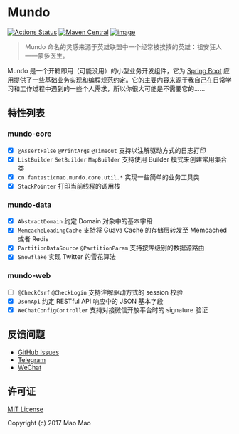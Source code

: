 # Mundo

[![Actions Status](https://github.com/fantasticmao/mundo/workflows/ci/badge.svg)](https://github.com/fantasticmao/mundo/actions)
[![Maven Central](https://img.shields.io/maven-central/v/cn.fantasticmao.mundo/mundo-all.svg?label=Maven%20Central)](https://search.maven.org/search?q=g:%22cn.fantasticmao.mundo%22)
[![image](https://img.shields.io/badge/license-MIT-green.svg)](https://github.com/fantasticmao/mundo/blob/master/LICENSE)

> Mundo 命名的灵感来源于英雄联盟中一个经常被挨揍的英雄：祖安狂人——蒙多医生。

Mundo 是一个开箱即用（可能没用）的小型业务开发组件，它为 [Spring Boot](https://spring.io/projects/spring-boot)
应用提供了一些基础业务实现和编程规范约定。它的主要内容来源于我自己在日常学习和工作过程中遇到的一些个人需求，所以你很大可能是不需要它的......

## 特性列表

### mundo-core

- [x] `@AssertFalse` `@PrintArgs` `@Timeout` 支持以注解驱动方式的日志打印
- [x] `ListBuilder` `SetBuilder` `MapBuilder` 支持使用 Builder 模式来创建常用集合类
- [x] `cn.fantasticmao.mundo.core.util.*` 实现一些简单的业务工具类
- [x] `StackPointer` 打印当前线程的调用栈

### mundo-data

- [x] `AbstractDomain` 约定 Domain 对象中的基本字段
- [x] `MemcacheLoadingCache` 支持将 Guava Cache 的存储层转发至 Memcached 或者 Redis
- [x] `PartitionDataSource` `@PartitionParam` 支持按库级别的数据源路由
- [x] `Snowflake` 实现 Twitter 的雪花算法

### mundo-web

- [ ] `@CheckCsrf` `@CheckLogin` 支持注解驱动方式的 session 校验
- [x] `JsonApi` 约定 RESTful API 响应中的 JSON 基本字段
- [x] `WeChatConfigController` 支持对接微信开放平台时的 signature 验证

## 反馈问题

- [GitHub Issues](https://github.com/fantasticmao/mundo/issues/)
- [Telegram](https://t.me/fantasticmao)
- [WeChat](https://blog.fantasticmao.cn/images/weixin.png)

## 许可证

[MIT License](https://github.com/fantasticmao/mundo/blob/master/LICENSE)

Copyright (c) 2017 Mao Mao
